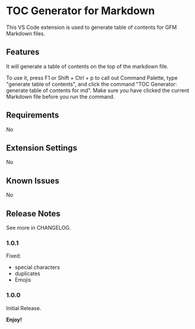 # TOC Generator for Markdown

This VS Code extension is used to generate table of contents for GFM Markdown files.

## Features

It will generate a table of contents on the top of the markdown file.

To use it, press F1 or Shift + Ctrl + p to call out Command Palette, type "generate table of contents", and click the command "TOC Generator: generate table of contents for md". Make sure you have clicked the current Markdown file before you run the command.

## Requirements

No

## Extension Settings

No

## Known Issues

No

## Release Notes

See more in CHANGELOG.

### 1.0.1

Fixed:
- special characters
- duplicates
- Emojis

### 1.0.0

Initial Release.

**Enjoy!**
